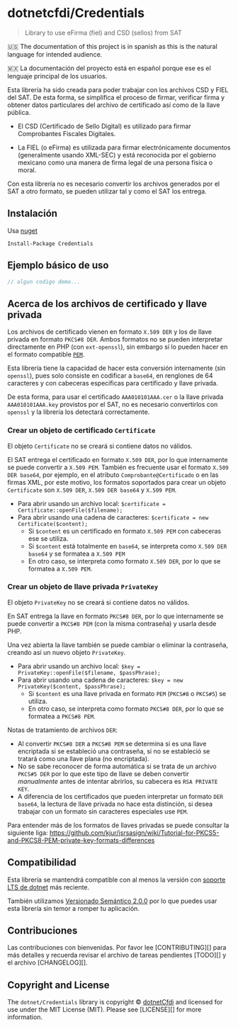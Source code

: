 # dotnetcfdi/Credentials

> Library to use eFirma (fiel) and CSD (sellos) from SAT

:us: The documentation of this project is in spanish as this is the natural language for intended audience.

:mexico: La documentación del proyecto está en español porque ese es el lenguaje principal de los usuarios.

Esta librería ha sido creada para poder trabajar con los archivos CSD y FIEL del SAT. De esta forma,
se simplifica el proceso de firmar, verificar firma y obtener datos particulares del archivo de certificado
así como de la llave pública.

- El CSD (Certificado de Sello Digital) es utilizado para firmar Comprobantes Fiscales Digitales.

- La FIEL (o eFirma) es utilizada para firmar electrónicamente documentos (generalmente usando XML-SEC) y
  está reconocida por el gobierno mexicano como una manera de firma legal de una persona física o moral.

Con esta librería no es necesario convertir los archivos generados por el SAT a otro formato,
se pueden utilizar tal y como el SAT los entrega.

## Instalación

Usa [nuget](https://www.nuget.org/)

```shell
Install-Package Credentials
```

## Ejemplo básico de uso

```csharp
// algun codigo demo...

```

## Acerca de los archivos de certificado y llave privada

Los archivos de certificado vienen en formato `X.509 DER` y los de llave privada en formato `PKCS#8 DER`.
Ambos formatos no se pueden interpretar directamente en PHP (con `ext-openssl`), sin embargo sí lo pueden hacer
en el formato compatible [`PEM`](https://en.wikipedia.org/wiki/Privacy-Enhanced_Mail).

Esta librería tiene la capacidad de hacer esta conversión internamente (sin `openssl`), pues solo consiste en codificar
a `base64`, en renglones de 64 caracteres y con cabeceras específicas para certificado y llave privada.

De esta forma, para usar el certificado `AAA010101AAA.cer` o la llave privada `AAA010101AAA.key` provistos por
el SAT, no es necesario convertirlos con `openssl` y la librería los detectará correctamente.

### Crear un objeto de certificado `Certificate`

El objeto `Certificate` no se creará si contiene datos no válidos.

El SAT entrega el certificado en formato `X.509 DER`, por lo que internamente se puede convertir a `X.509 PEM`.
También es frecuente usar el formato `X.509 DER base64`, por ejemplo, en el atributo `Comprobante@Certificado`
o en las firmas XML, por este motivo, los formatos soportados para crear un objeto `Certificate` son
`X.509 DER`, `X.509 DER base64` y `X.509 PEM`.

- Para abrir usando un archivo local: `$certificate = Certificate::openFile($filename);`
- Para abrir usando una cadena de caracteres: `$certificate = new Certificate($content);`
  - Si `$content` es un certificado en formato `X.509 PEM` con cabeceras ese se utiliza.
  - Si `$content` está totalmente en `base64`, se interpreta como `X.509 DER base64` y se formatea a `X.509 PEM`
  - En otro caso, se interpreta como formato `X.509 DER`, por lo que se formatea a `X.509 PEM`.

### Crear un objeto de llave privada `PrivateKey`

El objeto `PrivateKey` no se creará si contiene datos no válidos.

En SAT entrega la llave en formato `PKCS#8 DER`, por lo que internamente se puede convertir a `PKCS#8 PEM`
(con la misma contraseña) y usarla desde PHP.

Una vez abierta la llave también se puede cambiar o eliminar la contraseña, creando así un nuevo objeto `PrivateKey`.

- Para abrir usando un archivo local: `$key = PrivateKey::openFile($filename, $passPhrase);`
- Para abrir usando una cadena de caracteres: `$key = new PrivateKey($content, $passPhrase);`
  - Si `$content` es una llave privada en formato `PEM` (`PKCS#8` o `PKCS#5`) se utiliza.
  - En otro caso, se interpreta como formato `PKCS#8 DER`, por lo que se formatea a `PKCS#8 PEM`.

Notas de tratamiento de archivos `DER`:

- Al convertir `PKCS#8 DER` a `PKCS#8 PEM` se determina si es una llave encriptada si se estableció
  una contraseña, si no se estableció se tratará como una llave plana (no encriptada).
- No se sabe reconocer de forma automática si se trata de un archivo `PKCS#5 DER` por lo que este
  tipo de llave se deben convertir *manualmente* antes de intentar abrirlos, su cabecera es `RSA PRIVATE KEY`.
- A diferencia de los certificados que pueden interpretar un formato `DER base64`, la lectura de llave
  privada no hace esta distinción, si desea trabajar con un formato sin caracteres especiales use `PEM`.

Para entender más de los formatos de llaves privadas se puede consultar la siguiente liga:
<https://github.com/kjur/jsrsasign/wiki/Tutorial-for-PKCS5-and-PKCS8-PEM-private-key-formats-differences>

## Compatibilidad

Esta librería se mantendrá compatible con al menos la versión con
[soporte LTS de dotnet](https://dotnet.microsoft.com/en-us/download/dotnet) más reciente.

También utilizamos [Versionado Semántico 2.0.0](docs/SEMVER.md) por lo que puedes usar esta librería
sin temor a romper tu aplicación.

## Contribuciones

Las contribuciones con bienvenidas. Por favor lee [CONTRIBUTING][] para más detalles
y recuerda revisar el archivo de tareas pendientes [TODO][] y el archivo [CHANGELOG][].

## Copyright and License

The `dotnet/Credentials` library is copyright © [dotnetCfdi](https://www.dotnetcfdi.com/)
and licensed for use under the MIT License (MIT). Please see [LICENSE][] for more information.

